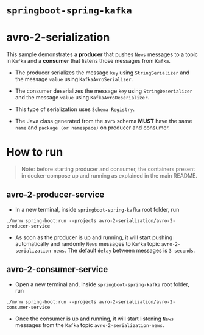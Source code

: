# `springboot-spring-kafka`

# avro-2-serialization

This sample demonstrates a **producer** that pushes `News` messages to a topic in `Kafka` and a **consumer** that
listens those messages from `Kafka`.

- The producer serializes the message `key` using `StringSerializer` and the message `value` using `KafkaAvroSerializer`.

- The consumer deserializes the message `key` using `StringDeserializer` and the message `value` using `KafkaAvroDeserializer`.

- This type of serialization uses `Schema Registry`.

- The Java class generated from the `Avro` schema **MUST** have the same `name` and `package (or namespace)` on producer
and consumer.

# How to run

> Note: before starting producer and consumer, the containers present in docker-compose up and running as explained in
the main README.

## avro-2-producer-service

- In a new terminal, inside `springboot-spring-kafka` root folder, run
```
./mvnw spring-boot:run --projects avro-2-serialization/avro-2-producer-service
```

- As soon as the producer is up and running, it will start pushing automatically and randomly `News` messages to `Kafka`
topic `avro-2-serialization-news`. The default `delay` between messages is `3 seconds`.

## avro-2-consumer-service

- Open a new terminal and, inside `springboot-spring-kafka` root folder, run
```
./mvnw spring-boot:run --projects avro-2-serialization/avro-2-consumer-service
```

- Once the consumer is up and running, it will start listening `News` messages from the `Kafka` topic
`avro-2-serialization-news`.